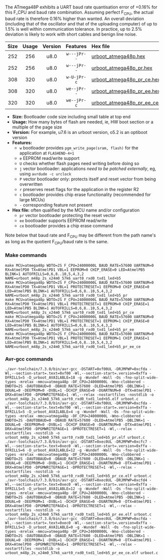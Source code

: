The ATmega48P exhibits a UART baud rate quantisation error of +0.16% for this F_CPU and baud rate combination. Assuming perfect F<sub>CPU</sub>, the actual baud rate is therefore 0.16% higher than wanted. An overall deviation (including that of the oscillator and that of the uploading computer) of up to 1.5% is well within communication tolerance. In practice, up to 2.5% deviation is likely to work with short cables and benign line noise.

|Size|Usage|Version|Features|Hex file|
|:-:|:-:|:-:|:-:|:--|
|252|256|u8.0|`w---jPr--`|[urboot_atmega48p.hex](https://raw.githubusercontent.com/stefanrueger/urboot.hex/main/cores/minicore/atmega48p/watchdog_2_s/external_oscillator/3000000_hz/7200_baud/uart0_rxd0_txd1/led%2Bb5/urboot_atmega48p.hex)|
|252|256|u8.0|`w---jPr--`|[urboot_atmega48p_pr.hex](https://raw.githubusercontent.com/stefanrueger/urboot.hex/main/cores/minicore/atmega48p/watchdog_2_s/external_oscillator/3000000_hz/7200_baud/uart0_rxd0_txd1/led%2Bb5/urboot_atmega48p_pr.hex)|
|308|320|u8.0|`w-U-jPr-c`|[urboot_atmega48p_pr_ce.hex](https://raw.githubusercontent.com/stefanrueger/urboot.hex/main/cores/minicore/atmega48p/watchdog_2_s/external_oscillator/3000000_hz/7200_baud/uart0_rxd0_txd1/led%2Bb5/urboot_atmega48p_pr_ce.hex)|
|308|320|u8.0|`we--jPr--`|[urboot_atmega48p_pr_ee.hex](https://raw.githubusercontent.com/stefanrueger/urboot.hex/main/cores/minicore/atmega48p/watchdog_2_s/external_oscillator/3000000_hz/7200_baud/uart0_rxd0_txd1/led%2Bb5/urboot_atmega48p_pr_ee.hex)|
|320|320|u8.0|`we--jPr-c`|[urboot_atmega48p_pr_ee_ce.hex](https://raw.githubusercontent.com/stefanrueger/urboot.hex/main/cores/minicore/atmega48p/watchdog_2_s/external_oscillator/3000000_hz/7200_baud/uart0_rxd0_txd1/led%2Bb5/urboot_atmega48p_pr_ee_ce.hex)|

- **Size:** Bootloader code size including small table at top end
- **Usage:** How many bytes of flash are needed, ie, HW boot section or a multiple of the page size
- **Version:** For example, u7.6 is an urboot version, o5.2 is an optiboot version
- **Features:**
  + `w` bootloader provides `pgm_write_page(sram, flash)` for the application at `FLASHEND-4+1`
  + `e` EEPROM read/write support
  + `U` checks whether flash pages need writing before doing so
  + `j` vector bootloader: applications *need to be patched externally*, eg, using `avrdude -c urclock`
  + `P` vector bootloader only: protects itself and reset vector from being overwritten
  + `r` preserves reset flags for the application in the register R2
  + `c` bootloader provides chip erase functionality (recommended for large MCUs)
  + `-` corresponding feature not present
- **Hex file:** often qualified by the MCU name and/or configuration
  + `pr` vector bootloader protecting the reset vector
  + `ee` bootloader supports EEPROM read/write
  + `ce` bootloader provides a chip erase command


Note below that baud rate and F<sub>CPU</sub> may be different from the path name's as long as the quotient F<sub>CPU</sub>/baud rate is the same.

### Make commands
```
make MCU=atmega48p WDTO=2S F_CPU=24000000L BAUD_RATE=57600 UARTNUM=0 RX=AtmelPD0 TX=AtmelPD1 VBL=1 EEPROM=0 CHIP_ERASE=0 LED=AtmelPB5 BLINK=1 AUTOFRILLS=0,6,8..10,5,4,3,2 NAME=urboot_m48p_2s_x24m0_57k6_uart0_rxd0_txd1_led+b5
make MCU=atmega48p WDTO=2S F_CPU=24000000L BAUD_RATE=57600 UARTNUM=0 RX=AtmelPD0 TX=AtmelPD1 VBL=1 PROTECTRESET=1 EEPROM=0 CHIP_ERASE=0 LED=AtmelPB5 BLINK=1 AUTOFRILLS=0,6,8..10,5,4,3,2 NAME=urboot_m48p_2s_x24m0_57k6_uart0_rxd0_txd1_led+b5_pr
make MCU=atmega48p WDTO=2S F_CPU=24000000L BAUD_RATE=57600 UARTNUM=0 RX=AtmelPD0 TX=AtmelPD1 VBL=1 PROTECTRESET=1 EEPROM=0 CHIP_ERASE=1 LED=AtmelPB5 BLINK=1 AUTOFRILLS=0,6,8..10,5,4,3,2 NAME=urboot_m48p_2s_x24m0_57k6_uart0_rxd0_txd1_led+b5_pr_ce
make MCU=atmega48p WDTO=2S F_CPU=24000000L BAUD_RATE=57600 UARTNUM=0 RX=AtmelPD0 TX=AtmelPD1 VBL=1 PROTECTRESET=1 EEPROM=1 CHIP_ERASE=0 LED=AtmelPB5 BLINK=1 AUTOFRILLS=0,6,8..10,5,4,3,2 NAME=urboot_m48p_2s_x24m0_57k6_uart0_rxd0_txd1_led+b5_pr_ee
make MCU=atmega48p WDTO=2S F_CPU=24000000L BAUD_RATE=57600 UARTNUM=0 RX=AtmelPD0 TX=AtmelPD1 VBL=1 PROTECTRESET=1 EEPROM=1 CHIP_ERASE=1 LED=AtmelPB5 BLINK=1 AUTOFRILLS=0,6,8..10,5,4,3,2 NAME=urboot_m48p_2s_x24m0_57k6_uart0_rxd0_txd1_led+b5_pr_ee_ce
```

### Avr-gcc commands
```
./avr-toolchain/7.3.0/bin/avr-gcc -DSTART=0xf00UL -DRJMPWP=0xcfda -Wl,--section-start=.text=0xf00 -Wl,--section-start=.version=0xffa -DFRILLS=5 -D_urboot_AVAILABLE=18 -g -Wundef -Wall -Os -fno-split-wide-types -mrelax -mmcu=atmega48p -DF_CPU=24000000L -Wno-clobbered -DWDTO=2S -DAUTOBAUD=0 -DBAUD_RATE=57600 -DLED=AtmelPB5 -DBLINK=1 -DDUAL=0 -DEEPROM=0 -DVBL=1 -DCHIP_ERASE=0 -DUARTNUM=0 -DTX=AtmelPD1 -DRX=AtmelPD0 -DPGMWRITEPAGE=1 -Wl,--relax -nostartfiles -nostdlib -o urboot_m48p_2s_x24m0_57k6_uart0_rxd0_txd1_led+b5.elf urboot.c
./avr-toolchain/7.3.0/bin/avr-gcc -DSTART=0xf00UL -DRJMPWP=0xcfda -Wl,--section-start=.text=0xf00 -Wl,--section-start=.version=0xffa -DFRILLS=5 -D_urboot_AVAILABLE=4 -g -Wundef -Wall -Os -fno-split-wide-types -mrelax -mmcu=atmega48p -DF_CPU=24000000L -Wno-clobbered -DWDTO=2S -DAUTOBAUD=0 -DBAUD_RATE=57600 -DLED=AtmelPB5 -DBLINK=1 -DDUAL=0 -DEEPROM=0 -DVBL=1 -DCHIP_ERASE=0 -DUARTNUM=0 -DTX=AtmelPD1 -DRX=AtmelPD0 -DPGMWRITEPAGE=1 -DPROTECTRESET=1 -Wl,--relax -nostartfiles -nostdlib -o urboot_m48p_2s_x24m0_57k6_uart0_rxd0_txd1_led+b5_pr.elf urboot.c
./avr-toolchain/7.3.0/bin/avr-gcc -DSTART=0xec0UL -DRJMPWP=0xcfc7 -Wl,--section-start=.text=0xec0 -Wl,--section-start=.version=0xffa -DFRILLS=6 -D_urboot_AVAILABLE=12 -g -Wundef -Wall -Os -fno-split-wide-types -mrelax -mmcu=atmega48p -DF_CPU=24000000L -Wno-clobbered -DWDTO=2S -DAUTOBAUD=0 -DBAUD_RATE=57600 -DLED=AtmelPB5 -DBLINK=1 -DDUAL=0 -DEEPROM=0 -DVBL=1 -DCHIP_ERASE=1 -DUARTNUM=0 -DTX=AtmelPD1 -DRX=AtmelPD0 -DPGMWRITEPAGE=1 -DPROTECTRESET=1 -Wl,--relax -nostartfiles -nostdlib -o urboot_m48p_2s_x24m0_57k6_uart0_rxd0_txd1_led+b5_pr_ce.elf urboot.c
./avr-toolchain/7.3.0/bin/avr-gcc -DSTART=0xec0UL -DRJMPWP=0xcfd4 -Wl,--section-start=.text=0xec0 -Wl,--section-start=.version=0xffa -DFRILLS=5 -D_urboot_AVAILABLE=12 -g -Wundef -Wall -Os -fno-split-wide-types -mrelax -mmcu=atmega48p -DF_CPU=24000000L -Wno-clobbered -DWDTO=2S -DAUTOBAUD=0 -DBAUD_RATE=57600 -DLED=AtmelPB5 -DBLINK=1 -DDUAL=0 -DEEPROM=1 -DVBL=1 -DCHIP_ERASE=0 -DUARTNUM=0 -DTX=AtmelPD1 -DRX=AtmelPD0 -DPGMWRITEPAGE=1 -DPROTECTRESET=1 -Wl,--relax -nostartfiles -nostdlib -o urboot_m48p_2s_x24m0_57k6_uart0_rxd0_txd1_led+b5_pr_ee.elf urboot.c
./avr-toolchain/7.3.0/bin/avr-gcc -DSTART=0xec0UL -DRJMPWP=0xcfda -Wl,--section-start=.text=0xec0 -Wl,--section-start=.version=0xffa -DFRILLS=3 -D_urboot_AVAILABLE=0 -g -Wundef -Wall -Os -fno-split-wide-types -mrelax -mmcu=atmega48p -DF_CPU=24000000L -Wno-clobbered -DWDTO=2S -DAUTOBAUD=0 -DBAUD_RATE=57600 -DLED=AtmelPB5 -DBLINK=1 -DDUAL=0 -DEEPROM=1 -DVBL=1 -DCHIP_ERASE=1 -DUARTNUM=0 -DTX=AtmelPD1 -DRX=AtmelPD0 -DPGMWRITEPAGE=1 -DPROTECTRESET=1 -Wl,--relax -nostartfiles -nostdlib -o urboot_m48p_2s_x24m0_57k6_uart0_rxd0_txd1_led+b5_pr_ee_ce.elf urboot.c
```

